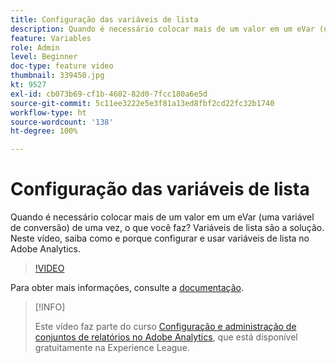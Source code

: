 ```yaml
---
title: Configuração das variáveis de lista
description: Quando é necessário colocar mais de um valor em um eVar (uma variável de conversão) de uma vez, o que você faz? Variáveis de lista são a solução. Neste vídeo, saiba como e porque configurar e usar variáveis de lista no Adobe Analytics.
feature: Variables
role: Admin
level: Beginner
doc-type: feature video
thumbnail: 339450.jpg
kt: 9527
exl-id: cb073b69-cf1b-4602-82d0-7fcc180a6e5d
source-git-commit: 5c11ee3222e5e3f81a13ed8fbf2cd22fc32b1740
workflow-type: ht
source-wordcount: '138'
ht-degree: 100%

---
```


# Configuração das variáveis de lista

Quando é necessário colocar mais de um valor em um eVar (uma variável de conversão) de uma vez, o que você faz? Variáveis de lista são a solução. Neste vídeo, saiba como e porque configurar e usar variáveis de lista no Adobe Analytics.

>[!VIDEO](https://video.tv.adobe.com/v/339450/?quality=12&learn=on)

Para obter mais informações, consulte a [documentação](https://experienceleague.adobe.com/docs/analytics/admin/admin-tools/conversion-variables/list-var-admin.html?lang=pt-BR).

>[!INFO]
>
> Este vídeo faz parte do curso [Configuração e administração de conjuntos de relatórios no Adobe Analytics](https://experienceleague.adobe.com/?recommended=Analytics-A-1-2021.1.administration&amp;lang=pt-BR), que está disponível gratuitamente na Experience League.